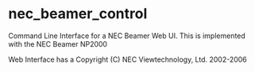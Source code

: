 # nec_beamer_control

Command Line Interface for a NEC Beamer Web UI.
This is implemented with the NEC Beamer NP2000

Web Interface has a Copyright (C) NEC Viewtechnology, Ltd. 2002-2006

